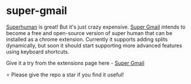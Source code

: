 # super-gmail

[Superhuman] is great! But it's just crazy expensive.
[Super Gmail] intends to become a free and open-source version of super human that can be installed as a chrome extension.
Currently it supports adding splits dynamically, but soon it should start supporting more advanced features using keyboard shortcuts.

Give it a try from the extensions page here - [Super Gmail]

⭐️ Please give the repo a star if you find it useful!

[Super Gmail]: https://chrome.google.com/webstore/detail/super-gmail/imblgdedbbhnlgjhhdgflebdhfbmmnhk?hl=en&authuser=0

[Superhuman]: https://superhuman.com/

